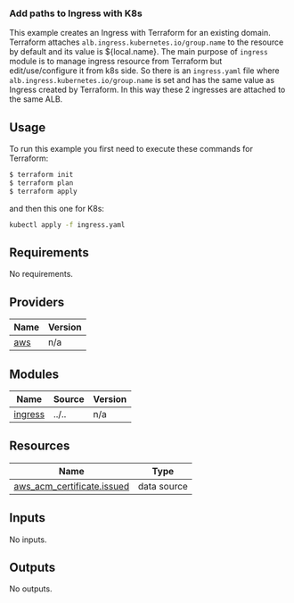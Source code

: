 ### Add paths to Ingress with K8s
This example creates an Ingress with Terraform for an existing domain. Terraform attaches `alb.ingress.kubernetes.io/group.name` to the resource by default and its value is ${local.name}.
The main purpose of `ingress` module is to manage ingress resource from Terraform but edit/use/configure it from k8s side.
So there is an `ingress.yaml` file where `alb.ingress.kubernetes.io/group.name` is set and has the same value as Ingress created by Terraform.
In this way these 2 ingresses are attached to the same ALB.


## Usage

To run this example you first need to execute these commands for Terraform:

```bash
$ terraform init
$ terraform plan
$ terraform apply
```

and then this one for K8s:
```bash
kubectl apply -f ingress.yaml
```
<!-- BEGINNING OF PRE-COMMIT-TERRAFORM DOCS HOOK -->
## Requirements

No requirements.

## Providers

| Name | Version |
|------|---------|
| <a name="provider_aws"></a> [aws](#provider\_aws) | n/a |

## Modules

| Name | Source | Version |
|------|--------|---------|
| <a name="module_ingress"></a> [ingress](#module\_ingress) | ../.. | n/a |

## Resources

| Name | Type |
|------|------|
| [aws_acm_certificate.issued](https://registry.terraform.io/providers/hashicorp/aws/latest/docs/data-sources/acm_certificate) | data source |

## Inputs

No inputs.

## Outputs

No outputs.
<!-- END OF PRE-COMMIT-TERRAFORM DOCS HOOK -->
